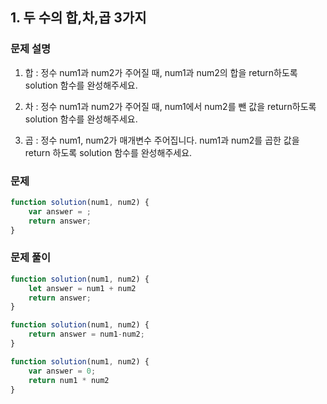 ## 1. 두 수의 합,차,곱 3가지

### 문제 설명 

1. 합 : 정수 num1과 num2가 주어질 때, num1과 num2의 합을 return하도록 solution 함수를 완성해주세요.

2. 차 : 정수 num1과 num2가 주어질 때, num1에서 num2를 뺀 값을 return하도록 solution 함수를 완성해주세요.

3. 곱 : 정수 num1, num2가 매개변수 주어집니다. num1과 num2를 곱한 값을 return 하도록 solution 함수를 완성해주세요.


### 문제 
```javascript
function solution(num1, num2) {
    var answer = ;
    return answer;
}
```

### 문제 풀이
```javascript
function solution(num1, num2) {
    let answer = num1 + num2
    return answer;
}

function solution(num1, num2) {
    return answer = num1-num2;
}

function solution(num1, num2) {
    var answer = 0;
    return num1 * num2
}
```



